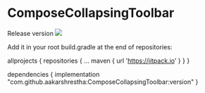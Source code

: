 # ComposeCollapsingToolbar

Release version [![](https://jitpack.io/v/aakarshrestha/ComposeCollapsingToolbar.svg)](https://jitpack.io/#aakarshrestha/ComposeCollapsingToolbar)


Add it in your root build.gradle at the end of repositories:

allprojects {
		repositories {
			...
			maven { url 'https://jitpack.io' }
		}
}

dependencies {
    implementation "com.github.aakarshrestha:ComposeCollapsingToolbar:version"
}
